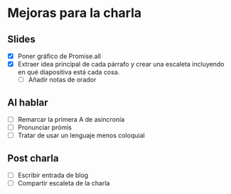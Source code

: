# Mejoras para la charla

## Slides
- [x] Poner gráfico de Promise.all 
- [x] Extraer idea principal de cada párrafo y crear una escaleta incluyendo en qué diapositiva está cada cosa.
  - [ ] Añadir notas de orador

## Al hablar
- [ ] Remarcar la primera A de asincronía
- [ ] Pronunciar prómis
- [ ] Tratar de usar un lenguaje menos coloquial

## Post charla
- [ ] Escribir entrada de blog
- [ ] Compartir escaleta de la charla
